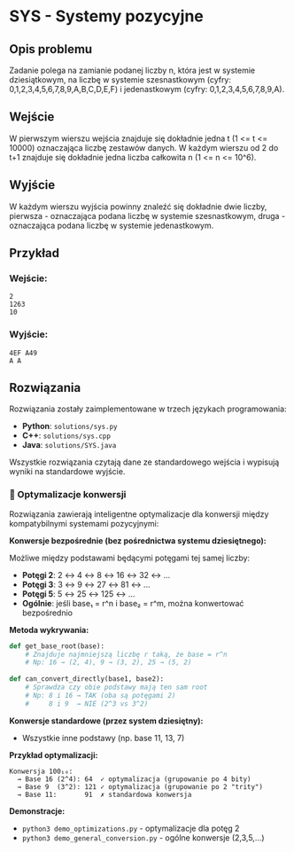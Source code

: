 # SYS - Systemy pozycyjne

## Opis problemu

Zadanie polega na zamianie podanej liczby n, która jest w systemie dziesiątkowym, na liczbę w systemie szesnastkowym (cyfry: 0,1,2,3,4,5,6,7,8,9,A,B,C,D,E,F) i jedenastkowym (cyfry: 0,1,2,3,4,5,6,7,8,9,A).

## Wejście

W pierwszym wierszu wejścia znajduje się dokładnie jedna t (1 <= t <= 10000) oznaczająca liczbę zestawów danych. W każdym wierszu od 2 do t+1 znajduje się dokładnie jedna liczba całkowita n (1 <= n <= 10^6).

## Wyjście

W każdym wierszu wyjścia powinny znaleźć się dokładnie dwie liczby, pierwsza - oznaczająca podana liczbę w systemie szesnastkowym, druga - oznaczająca podana liczbę w systemie jedenastkowym.

## Przykład

### Wejście:
```
2
1263
10
```

### Wyjście:
```
4EF A49
A A
```

## Rozwiązania

Rozwiązania zostały zaimplementowane w trzech językach programowania:

- **Python**: `solutions/sys.py`
- **C++**: `solutions/sys.cpp`
- **Java**: `solutions/SYS.java`

Wszystkie rozwiązania czytają dane ze standardowego wejścia i wypisują wyniki na standardowe wyjście.

### 🔁 Optymalizacje konwersji

Rozwiązania zawierają inteligentne optymalizacje dla konwersji między kompatybilnymi systemami pozycyjnymi:

**Konwersje bezpośrednie (bez pośrednictwa systemu dziesiętnego):**

Możliwe między podstawami będącymi potęgami tej samej liczby:
- **Potęgi 2**: 2 ↔ 4 ↔ 8 ↔ 16 ↔ 32 ↔ ...
- **Potęgi 3**: 3 ↔ 9 ↔ 27 ↔ 81 ↔ ...
- **Potęgi 5**: 5 ↔ 25 ↔ 125 ↔ ...
- **Ogólnie**: jeśli base₁ = r^n i base₂ = r^m, można konwertować bezpośrednio

**Metoda wykrywania:**
```python
def get_base_root(base):
    # Znajduje najmniejszą liczbę r taką, że base = r^n
    # Np: 16 → (2, 4), 9 → (3, 2), 25 → (5, 2)
    
def can_convert_directly(base1, base2):
    # Sprawdza czy obie podstawy mają ten sam root
    # Np: 8 i 16 → TAK (oba są potęgami 2)
    #     8 i 9  → NIE (2^3 vs 3^2)
```

**Konwersje standardowe (przez system dziesiętny):**
- Wszystkie inne podstawy (np. base 11, 13, 7)

**Przykład optymalizacji:**
```
Konwersja 100₁₀:
  → Base 16 (2^4): 64  ✓ optymalizacja (grupowanie po 4 bity)
  → Base 9  (3^2): 121 ✓ optymalizacja (grupowanie po 2 "trity")
  → Base 11:       91  ✗ standardowa konwersja
```

**Demonstracje:**
- `python3 demo_optimizations.py` - optymalizacje dla potęg 2
- `python3 demo_general_conversion.py` - ogólne konwersje (2,3,5,...)
